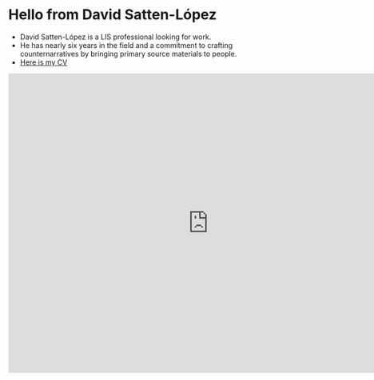 # Hello from David Satten-López
- David Satten-López is a LIS professional looking for work.
- He has nearly six years in the field and a commitment to crafting counternarratives by bringing primary source materials to people.
- [Here is my CV](cv.html)

<iframe src="https://www.exhibit.so/exhibits/PJQ84uwpaZnFj9oXQtY3?embedded=true" width="800" height="600" allowfullscreen allow="autoplay" frameborder="0"></iframe>
 
